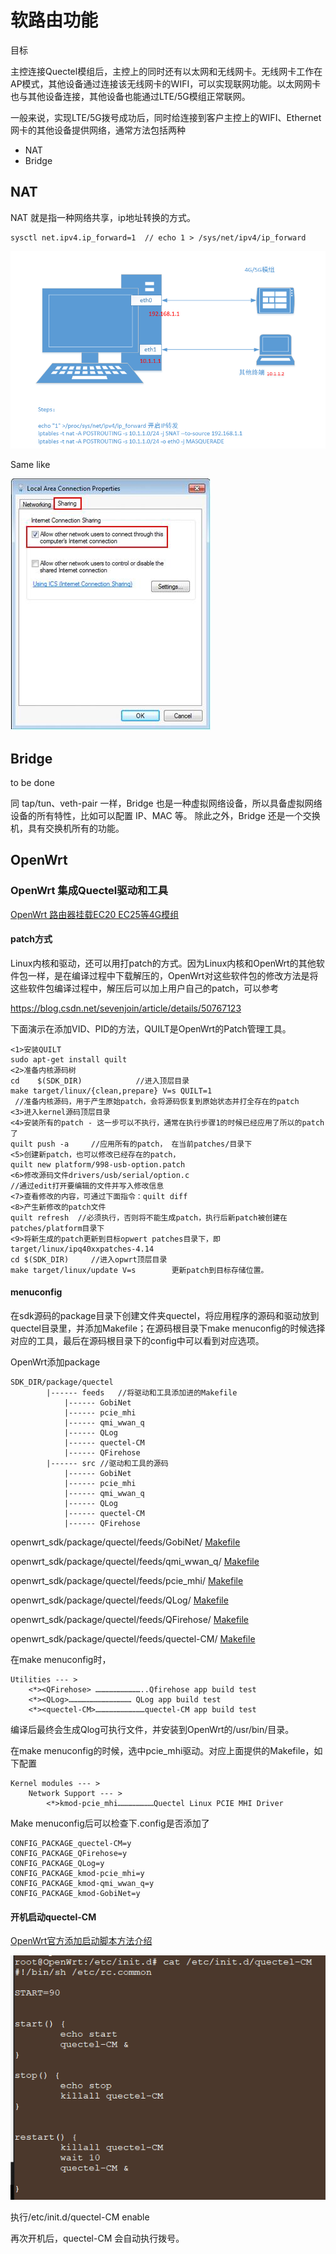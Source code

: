 软路由功能
======

目标

主控连接Quectel模组后，主控上的同时还有以太网和无线网卡。无线网卡工作在AP模式，其他设备通过连接该无线网卡的WIFI，可以实现联网功能。以太网网卡也与其他设备连接，其他设备也能通过LTE/5G模组正常联网。



一般来说，实现LTE/5G拨号成功后，同时给连接到客户主控上的WIFI、Ethernet网卡的其他设备提供网络，通常方法包括两种

- NAT
- Bridge


NAT
----

NAT 就是指一种网络共享，ip地址转换的方式。

    
    sysctl net.ipv4.ip_forward=1  // echo 1 > /sys/net/ipv4/ip_forward 

![](NAT.png)

Same like

![](windows_internel_share.jpg)

Bridge
----

to be done

同 tap/tun、veth-pair 一样，Bridge 也是一种虚拟网络设备，所以具备虚拟网络设备的所有特性，比如可以配置 IP、MAC 等。
除此之外，Bridge 还是一个交换机，具有交换机所有的功能。

OpenWrt
----

### OpenWrt 集成Quectel驱动和工具

[OpenWrt 路由器挂载EC20 EC25等4G模组](http://www.10qianwan.com/articledetail/647453.html)

#### patch方式

Linux内核和驱动，还可以用打patch的方式。因为Linux内核和OpenWrt的其他软件包一样，是在编译过程中下载解压的，OpenWrt对这些软件包的修改方法是将这些软件包编译过程中，解压后可以加上用户自己的patch，可以参考

https://blog.csdn.net/sevenjoin/article/details/50767123

下面演示在添加VID、PID的方法，QUILT是OpenWrt的Patch管理工具。

	<1>安装QUILT
	sudo apt-get install quilt
	<2>准备内核源码树
	cd    $(SDK_DIR)     		//进入顶层目录
	make target/linux/{clean,prepare} V=s QUILT=1     
	 //准备内核源码，用于产生原始patch，会将源码恢复到原始状态并打全存在的patch
	<3>进入kernel源码顶层目录
	<4>安装所有的patch - 这一步可以不执行，通常在执行步骤1的时候已经应用了所以的patch了
	quilt push -a     //应用所有的patch， 在当前patches/目录下
	<5>创建新patch，也可以修改已经存在的patch，
	quilt new platform/998-usb-option.patch
	<6>修改源码文件drivers/usb/serial/option.c
	//通过edit打开要编辑的文件并写入修改信息
	<7>查看修改的内容，可通过下面指令：quilt diff
	<8>产生新修改的patch文件
	quilt refresh  //必须执行，否则将不能生成patch，执行后新patch被创建在patches/platform目录下
	<9>将新生成的patch更新到目标opwert patches目录下，即 target/linux/ipq40xxpatches-4.14
	cd $(SDK_DIR)     //进入opwrt顶层目录
	make target/linux/update V=s        更新patch到目标存储位置。


#### menuconfig

在sdk源码的package目录下创建文件夹quectel，将应用程序的源码和驱动放到quectel目录里，并添加Makefile；在源码根目录下make menuconfig的时候选择对应的工具，最后在源码根目录下的config中可以看到对应选项。
 
OpenWrt添加package

	SDK_DIR/package/quectel
			|------	feeds	//将驱动和工具添加进的Makefile
				|------	GobiNet
				|------	pcie_mhi
				|------	qmi_wwan_q
				|------	QLog
				|------	quectel-CM
				|------	QFirehose
			|------	src	//驱动和工具的源码
				|------	GobiNet
				|------	pcie_mhi
				|------	qmi_wwan_q
				|------	QLog
				|------	quectel-CM
				|------	QFirehose
					
		

openwrt_sdk/package/quectel/feeds/GobiNet/
[Makefile](applications/openwrt/package/quectel/feeds/GobiNet/Makefile)

openwrt_sdk/package/quectel/feeds/qmi_wwan_q/
[Makefile](openwrt/package/quectel/feeds/qmi_wwan_q/Makefile)

openwrt_sdk/package/quectel/feeds/pcie_mhi/
[Makefile](openwrt\package\quectel\feeds\pcie_mhi/Makefile)

openwrt_sdk/package/quectel/feeds/QLog/
[Makefile](openwrt\package\quectel\feeds\QLog\Makefile)

openwrt_sdk/package/quectel/feeds/QFirehose/
[Makefile](openwrt\package\quectel\feeds\QFirehose\Makefile)

openwrt_sdk/package/quectel/feeds/quectel-CM/
[Makefile](openwrt\package\quectel\feeds\quectel-CM\Makefile)


在make menuconfig时，

	Utilities --- >
		<*><QFirehose> …………………………..Qfirehose app build test
		<*><QLog>…………………………………… QLog app build test
		<*><quectel-CM>……………………………quectel-CM app build test

编译后最终会生成Qlog可执行文件，并安装到OpenWrt的/usr/bin/目录。


在make menuconfig的时候，选中pcie_mhi驱动。对应上面提供的Makefile，如下配置

	Kernel modules --- >
		Network Support --- >
			<*>kmod-pcie_mhi……………………Quectel Linux PCIE MHI Driver

Make menuconfig后可以检查下.config是否添加了
	
	CONFIG_PACKAGE_quectel-CM=y
	CONFIG_PACKAGE_QFirehose=y
	CONFIG_PACKAGE_QLog=y
	CONFIG_PACKAGE_kmod-pcie_mhi=y
	CONFIG_PACKAGE_kmod-qmi_wwan_q=y
	CONFIG_PACKAGE_kmod-GobiNet=y


#### 开机启动quectel-CM


[OpenWrt官方添加启动脚本方法介绍](https://oldwiki.archive.openwrt.org/doc/techref/initscripts)

![](bootOpenWrt.png)

执行/etc/init.d/quectel-CM enable

再次开机后，quectel-CM 会自动执行拨号。
















